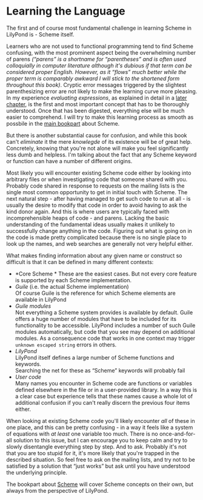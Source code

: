 # Learning the Language

The first and of course most fundamental challenge in learning Scheme in
LilyPond is - Scheme itself.

Learners who are not used to functional programming tend to find Scheme
confusing, with the most prominent aspect being the overwhelming number of
parens *(“parens” is a shortname for “parentheses” and is often used colloquially
in computer literature although it's dubious if that term can be considered
proper English. However, as it “flows” much better while the proper term is
comparably awkward I will stick to the shortened form throughout this book)*.
Cryptic error messages triggered by the slightest parenthesizing error are not
likely to make the learning curve more pleasing.  In my experience *evaluating
expressions*, as explained in detail in a [later
chapter](../scheme/expressions.html), is the first and most important concept
that has to be thoroughly understood.  Once that has been digested, everything
else will be much easier to comprehend.  I will try to make this learning
process as smooth as possbile in the [main bookpart](../scheme/index.html) about
Scheme.

But there is another substantial cause for confusion, and while this book can't
*eliminate* it the mere *knowlegde* of its existence will be of great help.
Concretely, knowing that you're not alone will make you feel significantly less
dumb and helpless.  I'm talking about the fact that any Scheme keyword or
function can have a number of different origins.

Most likely you will encounter existing Scheme code either by looking into
arbitrary files or when investigating code that someone shared with you.
Probably code shared in response to requests on the mailing lists is the single
most common opportunity to get in initial touch with Scheme. The next natural
step - after having managed to get such code to run at all - is usually the
desire to modify that code in order to avoid having to ask the kind donor again.
And this is where users are typically faced with incomprehensible heaps of code -
and parens.  Lacking the basic understanding of the fundamental ideas usually
makes it unlikely to successfully change anything in the code.  Figuring out
what is going on in the code is made pretty complicated because there is no
single place to look up the names, and web searches are generally not very
helpful either.

What makes finding information about any given name or construct so difficult is
that it can be defined in many different contexts:

* *Core Scheme  *
  These are the easiest cases.  But not every core feature is supported by each
  Scheme implementation.
* *Guile* (i.e. the actual Scheme implementation)  
  Of course Guile is the reference for which Scheme elements are available in
  LilyPond
* *Guile modules*  
  Not everything a Scheme system provides is available by default.  Guile offers
  a huge number of modules that have to be included for its functionality to be
  accessible.  LilyPond includes a number of such Guile modules automatically,
  but code that you see may depend on additional modules.  As a consequence code
  that works in one context may trigger `unknown escaped string` errors in others.
* *LilyPond*  
  LilyPond itself defines a large number of Scheme functions and keywords.  
  Searching the net for these as “Scheme” keywords will probably fail
* *User code*  
  Many names you encounter in Scheme code are functions or variables defined
  elsewhere in the file or in a user-provided library.  In a way this is a clear
  case but experience tells that these names cause a whole lot of additional
  confusion if you can't really discern the previous four items either.

When looking at existing Scheme code you'll likely encounter *all* of these in
one place, and this can be pretty confusing - in a way it feels like a system of
equations with *at least* one variable too much.  There is no once-and-for-all
solution to this issue, but I can encourage you to keep calm and try to slowly
disentangle everything step by step.  And to ask.  Probably it's not that you
are too stupid for it, it's more likely that you're trapped in the described
situation.  So feel free to ask on the mailing lists, and try not to be
satisfied by a solution that “just works” but ask until you have understood the
underlying principle.

The bookpart about [Scheme](../scheme/index.html) will cover Scheme concepts on
their own, but always from the perspective of LilyPond.
